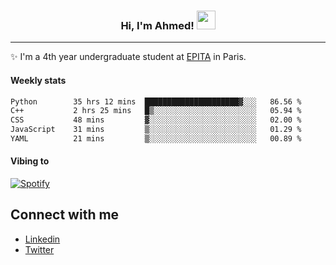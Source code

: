 <!-- Heading -->
<h3 align="center"> Hi, I'm Ahmed! <img src = "https://raw.githubusercontent.com/MartinHeinz/MartinHeinz/master/wave.gif" width = 30px></h3>

<!-- About section -->
---
✨ I'm a 4th year undergraduate student at <a href="https://www.epita.fr/en/">EPITA</a> in Paris.

<h4 align ="left"> Weekly stats </h4>

<!--START_SECTION:waka-->

```txt
Python        35 hrs 12 mins  █████████████████████▓░░░   86.56 %
C++           2 hrs 25 mins   █▒░░░░░░░░░░░░░░░░░░░░░░░   05.94 %
CSS           48 mins         ▓░░░░░░░░░░░░░░░░░░░░░░░░   02.00 %
JavaScript    31 mins         ▒░░░░░░░░░░░░░░░░░░░░░░░░   01.29 %
YAML          21 mins         ▒░░░░░░░░░░░░░░░░░░░░░░░░   00.89 %
```

<!--END_SECTION:waka-->

<h4 align ="left">Vibing to</h4>

[![Spotify](https://novatorem-ten-lyart.vercel.app/api/spotify)](https://open.spotify.com/user/31knevkvll66tzc3gqtoi6ngjbre)

<!-- Connect section -->

## Connect with me
  * <a href="https://www.linkedin.com/in/ahmed-hassayoune">Linkedin</a>
  * <a href="https://twitter.com/Ahmedhassaaa">Twitter</a>

<!-- Connect section: END -->
